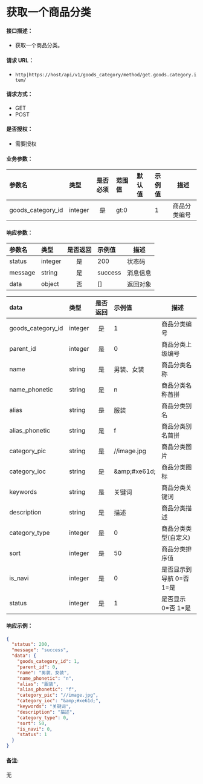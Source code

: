 # 获取一个商品分类

#### 接口描述：
- 获取一个商品分类。

#### 请求 URL：
- `http|https://host/api/v1/goods_category/method/get.goods.category.item/`

#### 请求方式：
- GET
- POST

#### 是否授权：
- 需要授权

#### 业务参数：
|参数名|类型|是否必须|范围值|默认值|示例值|描述|
|:----|:---|:---:|:-----|:-----|:-----|-----|
|goods_category_id |integer |是 |gt:0 | |1 |商品分类编号 |

#### 响应参数：
|参数名|类型|是否返回|示例值|描述|
|:-----|:-----|:---:|:-----|-----|
|status |integer |是 |200 |状态码 |
|message |string |是 |success |消息信息 |
|data |object |否 |[] |返回对象 |

|data|类型|是否返回|示例值|描述|
|:-----|:-----|:---:|:-----|-----|
|goods_category_id |integer |是 |1 |商品分类编号 |
|parent_id |integer |是 |0 |商品分类上级编号 |
|name |string |是 |男装、女装 |商品分类名称 |
|name_phonetic |string |是 |n |商品分类名称首拼 |
|alias |string |是 |服装 |商品分类别名 |
|alias_phonetic |string |是 |f |商品分类别名首拼 |
|category_pic |string |是 |//image.jpg |商品分类图片 |
|category_ioc |string |是 |&amp;amp;#xe61d; |商品分类图标 |
|keywords |string |是 |关键词 |商品分类关键词 |
|description |string |是 |描述 |商品分类描述 |
|category_type |integer |是 |0 |商品分类类型(自定义) |
|sort |integer |是 |50 |商品分类排序值 |
|is_navi |integer |是 |0 |是否显示到导航 0=否 1=是|
|status |integer |是 |1 |是否显示 0=否 1=是|

#### 响应示例：
```json
{
  "status": 200,
  "message": "success",
  "data": {
    "goods_category_id": 1,
    "parent_id": 0,
    "name": "男装、女装",
    "name_phonetic": "n",
    "alias": "服装",
    "alias_phonetic": "f",
    "category_pic": "//image.jpg",
    "category_ioc": "&amp;#xe61d;",
    "keywords": "关键词",
    "description": "描述",
    "category_type": 0,
    "sort": 50,
    "is_navi": 0,
    "status": 1
  }
}
```

#### 备注:
无